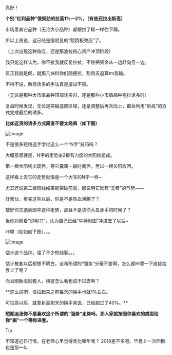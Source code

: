 真好！

**个别“红利品种”很努劲的拉高1%—2%。（有些还拉出新高）**

市场里其它品种（无论大小品种）都跟拉了稀一样往下蹿。

所以上周说，这已经是很明显的“跷跷板效应”了。

（上次出现这种效应，还是那波拉核心资产冲顶阶段）

我只能这样认为，你不接我就反复拉扯，不停把资金从一边赶向另一边。

反正我就是倔，就那几块料你们随便拉，割肉去追算tm我输。

不得不说，新高诱多的手法真是屡试不爽。

（无论是那种大市值品种顶部诱多时，还是那些小市值品种短拉诱多时）

复盘时候发现，无论是突破底部区域，还是调整后再次向上，都会利用“新高”的方式完成最后的诱多。

**比如这货的诱多方式简直不要太经典（如下图）**

![image](https://github.com/ikaodian/ikaodian.github.io/assets/173875119/1b53baba-6622-43bf-906b-7946e77d56dc)


不是很多短线选手学过这么一个“N字”技巧吗？

大概意思就是，N字的走势由2根有力度的大阳线组成。

第一根大阳线出现后，等它震荡一段时间后，再以一根长阳收回。

这样看上去它的走势就像是一个大写的N字一样~

尤其还说第二根阳线如果能突破前高，那说明它就有“王者”的气势~~~

好家伙，看完这些以后，你是不是热血沸腾了？

敲好你又遇到图中这种走势，那且不是该你大显身手的时候了？

当你对照着“说明书”，认为自己已经“牛神附图”冲进去了以后~

咔嚓（如如如下图）。。。

![image](https://github.com/ikaodian/ikaodian.github.io/assets/173875119/e880a8cb-58cc-4ddb-9bd7-8c805da790de)


估计这个品种，埋了不少短线客。。。

估计被套以后都想不明白，这和所谓的“强势”分毫不差啊，怎么就咔嚓一下直接给套上了呢？

而且刚新高就套人，横竖怎么看也说不过去啊？

**这么说吧，没拉起来之前每天的换手也就1%左右。

可拉高以后，就拿新高那天的换手来说，已经超过了40%。**

**短期追涨你不是喜欢这个所谓的“强势”走势吗，那人家就按照你喜欢的类型给你“画”一个等你进套。**

> [!TIP]
> 不知道近日行情，在老师心里觉得类比哪年呢？
> 2018差不多吧。毕竟上一次回撤也是那一年